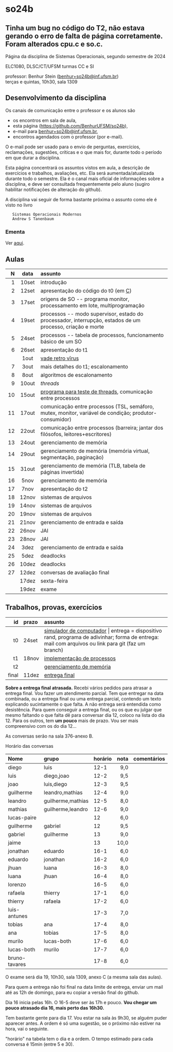 # so24b

## Tinha um bug no código do T2, não estava gerando o erro de falta de página corretamente. Foram alterados cpu.c e so.c.

Página da disciplina de Sistemas Operacionais, segundo semestre de 2024

ELC1080, DLSC/CT/UFSM
turmas CC e SI

professor: Benhur Stein ([benhur+so24b@inf.ufsm.br](mailto:benhur%2bso24b@inf.ufsm.br))\
terças e quintas, 10h30, sala 1309

## Desenvolvimento da disciplina

Os canais de comunicação entre o professor e os alunos são 
- os encontros em sala de aula,
- esta página (<https://github.com/BenhurUFSM/so24b>),
- e-mail para [benhur+so24b@inf.ufsm.br](mailto:benhur%2bso24b@inf.ufsm.br),
- encontros agendados com o professor (por e-mail).

O e-mail pode ser usado para o envio de perguntas, exercícios, reclamações, sugestões, críticas e o que mais for, durante todo o período em que durar a disciplina.

Esta página concentrará os assuntos vistos em aula, a descrição de exercícios e trabalhos, avaliações, etc.
Ela será aumentada/atualizada durante todo o semestre.
Ela é o canal mais oficial de informações sobre a disciplina, e deve ser consultada frequentemente pelo aluno (sugiro habilitar notificações de alteração do github).

A disciplina vai seguir de forma bastante próxima o assunto como ele é visto no livro
```
   Sistemas Operacionais Modernos
   Andrew S Tanenbaum
```

### Ementa

Ver [aqui](https://www.ufsm.br/ementario/disciplinas/ELC1080/).


## Aulas 

|    N |   data | assunto
| ---: | :----: | :--------
|    1 | 10set  | introdução
|    2 | 12set  | apresentação do código do t0 (em [C](Assuntos/c.md))
|    3 | 17set  | origens de SO -- programa monitor, processamento em lote, multiprogramação
|    4 | 19set  | processos -- modo supervisor, estado do processador, interrupção, estados de um processo, criação e morte
|    5 | 24set  | processos -- tabela de processos, funcionamento básico de um SO
|    6 | 26set  | apresentação do t1
|      |  1out  | [vade retro vīrus](https://www.ufsm.br/2024/09/30/nota-atividades-administrativas-e-academicas-presenciais-suspensas-ate-01-de-outubro)
|    7 |  3out  | mais detalhes do t1; escalonamento
|    8 |  8out  | algoritmos de escalonamento
|    9 | 10out  | *threads*
|   10 | 15out  | [programa para teste de threads](Testes/thr.c), comunicação entre processos
|   11 | 17out  | comunicação entre processos (TSL, semáforo, mutex, monitor, variável de condição; produtor-consumidor)
|   12 | 22out  | comunicação entre processos (barreira; jantar dos filósofos, leitores+escritores)
|   13 | 24out  | gerenciamento de memória
|   14 | 29out  | gerenciamento de memória (memória virtual, segmentação, paginação)
|   15 | 31out  | gerenciamento de memória (TLB, tabela de páginas invertida)
|   16 |  5nov  | gerenciamento de memória
|   17 |  7nov  | apresentação do t2
|   18 | 12nov  | sistemas de arquivos
|   19 | 14nov  | sistemas de arquivos 
|   20 | 19nov  | sistemas de arquivos 
|   21 | 21nov  | gerenciamento de entrada e saída
|   22 | 26nov  | JAI
|   23 | 28nov  | JAI
|   24 |  3dez  | gerenciamento de entrada e saída
|   25 |  5dez  | deadlocks
|   26 | 10dez  | deadlocks
|   27 | 12dez  | conversas de avaliação final
|      | 17dez  | sexta-feira
|      | 19dez  | exame

<!---->
<!--|    2 | 10ago  | introdução (até seção 1.2 do livro)-->
<!--|    3 | 15ago  | introdução (até seção 1.3 do livro)-->
<!--|    4 | 17ago  | código do t0-->
<!--|    5 | 22ago  | introdução-->
<!--|    6 | 24ago  | introdução-->
<!--|    7 | 29ago  | processos-->
<!--|    8 |  31ago | código do t1-->
<!--|    9 |   5set | threads-->
<!--|   10 |  12set | escalonamento (processos em lote e interativos)-->
<!--|   11 |  14set | escalonamento (processos de tempo real)-->
<!--|   12 |  19set | comunicação entre processos-->
<!--|   13 |  21set | comunicação entre processos-->
<!--|   14 |  26set | comunicação entre processos-->
<!--|   15 |  28set | gerência de memória-->
<!--|   16 |   3out | gerência de memória-->
<!--|   17 |   5out | gerência de memória-->
<!--|   18 |  10out | gerência de memória ([algoritmo wsclock](Assuntos/wsclock.md))-->
<!--|   19 |  17out | gerência de memória-->
<!--|   20 |  19out | sistemas de arquivos-->
<!--|   21 |  31out | sistemas de arquivos-->
<!--|   22 |   7nov | sistemas de arquivos-->
<!--|   23 |   9nov | entrada e saída-->
<!--|   24 |  14nov | entrada e saída-->
<!--|   25 |  16nov | entrada e saída-->
<!--|   26 |  21nov | entrada e saída-->
<!--|   27 |  24nov | deadlocks-->
<!--|   28 |  27nov | deadlocks **Atenção, esta segunda tem aulas de quinta**-->
<!--|   -- |  28nov | **Atenção, esta terça tem aulas de sexta**-->
<!--|   29 |  30nov | -->
<!--|   -- |   5dez | **Atenção, esta terça tem aulas de sexta**-->
<!--|   30 |   7dez | apresentações/conversas-->
<!--|   -- |  12dez | apresentações/conversas **Atenção, esta terça tem aulas de sábado**-->
<!--|      |  14dez | -->
<!--|      |  19dez | exame-->

## Trabalhos, provas, exercícios

|    id | prazo | assunto
| ----: | :---- | :-----------
| t0    | 24set | [simulador de computador](/Trabalhos/t0) \| entrega = dispositivo rand, programa de adivinhar; forma de entrega: mail com arquivos ou link para git (faz um branch)
| t1    | 18nov | [implementação de processos](/Trabalhos/t1)
| t2    |       | [gerenciamento de memória](/Trabalhos/t2)
| final | 11dez | [entrega final](final.md)

**Sobre a entrega final atrasada.** Recebi vários pedidos para atrasar a entrega final.
Vou fazer um atendimento parcial. Tem que entregar na data combinada, ou a entrega final ou uma entrega parcial, contendo um texto explicando sucintamente o que falta.
A não entrega será entendida como desistência.
Para quem conseguir a entrega final, ou os que eu julgar que mesmo faltando o que falta dê para conversar dia 12, coloco na lista do dia 12. Para os outros, tem **um pouco** mais de prazo. Vou ser mais compreensivo com os do dia 12...

As conversas serão na sala 376-anexo B.

Horário das conversas

| Nome               | grupo      | horário | nota | comentários |
| :---               | :---       | :---    | ---: | :---        |
| diego              | luis       | 12-1    | 9,0  |             |
| luis               | diego,joao | 12-2    | 9,5  |             |
| joao               | luis,diego | 12-3    | 9,5  |             |
| guilherme     | leandro,mathias | 12-4    | 9,0  |             |
| leandro     | guilherme,mathias | 12-5    | 8,0  |             |
| mathias     | guilherme,leandro | 12-6    | 9,0  |             |
| lucas-paire        |            | 12      | 6,0  |             |
| guilherme          | gabriel    | 12      | 9,5  |             |
| gabriel            | guilherme  | 13      | 9,0  |             |
| jaime              |            | 13      | 10,0 |             |
| jonathan           | eduardo    | 16-1    | 6,0  |             |
| eduardo            | jonathan   | 16-2    | 6,0  |             |
| jhuan              | luana      | 16-3    | 8,0  |             |
| luana              | jhuan      | 16-4    | 8,0  |             |
| lorenzo            |            | 16-5    | 6,0  |             |
| rafaela            | thierry    | 17-1    | 6,0  |             |
| thierry            | rafaela    | 17-2    | 6,0  |             |
| luis-antunes       |            | 17-3    | 7,0  |             |
| tobias             | ana        | 17-4    | 8,0  |             |
| ana                | tobias     | 17-5    | 8,0  |             |
| murilo             | lucas-both | 17-6    | 6,0  |             |
| lucas-both         | murilo     | 17-7    | 6,0  |             |
| bruno-tavares      |            | 17-8    | 6,0  |             |

O exame será dia 19, 10h30, sala 1309, anexo C (a mesma sala das aulas).

Para quem a entrega não foi final na data limite de entrega, enviar um mail até as 12h de domingo, para eu copiar a versão final do github.

Dia 16 inicia pelas 16h. O 16-5 deve ser às 17h e pouco.
**Vou chegar um pouco atrasado dia 16, mais perto das 16h30.**

Tem bastante gente para dia 17. Vou estar na sala às 9h30, se alguém puder aparecer antes. A ordem é só uma sugestão, se o próximo não estiver na hora, vai o seguinte.

"horário" na tabela tem o dia e a ordem. O tempo estimado para cada conversa é 15min (entre 5 e 30).

